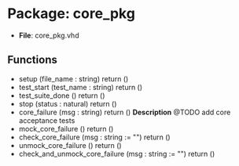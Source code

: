 # Package: core_pkg

- **File**: core_pkg.vhd
## Functions
- setup <font id="function_arguments">(file_name : string) </font> <font id="function_return">return ()</font>
- test_start <font id="function_arguments">(test_name : string) </font> <font id="function_return">return ()</font>
- test_suite_done <font id="function_arguments">()</font> <font id="function_return">return ()</font>
- stop <font id="function_arguments">(status : natural) </font> <font id="function_return">return ()</font>
- core_failure <font id="function_arguments">(msg : string) </font> <font id="function_return">return ()</font>
**Description**
@TODO add core acceptance tests
- mock_core_failure <font id="function_arguments">()</font> <font id="function_return">return ()</font>
- check_core_failure <font id="function_arguments">(msg : string := "") </font> <font id="function_return">return ()</font>
- unmock_core_failure <font id="function_arguments">()</font> <font id="function_return">return ()</font>
- check_and_unmock_core_failure <font id="function_arguments">(msg : string := "") </font> <font id="function_return">return ()</font>
